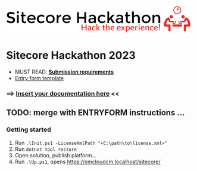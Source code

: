 ![Hackathon Logo](docs/images/hackathon.png?raw=true "Hackathon Logo")
# Sitecore Hackathon 2023

- MUST READ: **[Submission requirements](SUBMISSION_REQUIREMENTS.md)**
- [Entry form template](ENTRYFORM.md)

### ⟹ [Insert your documentation here](ENTRYFORM.md) <<

## TODO: merge with ENTRYFORM instructions ...

### Getting started

1. Run `.\Init.ps1 -LicenseXmlPath "<C:\path\to\license.xml>"`
1. Run `dotnet tool restore`
1. Open solution, publish platform...
1. Run `.\Up.ps1`, opens <https://xmcloudcm.localhost/sitecore/>
